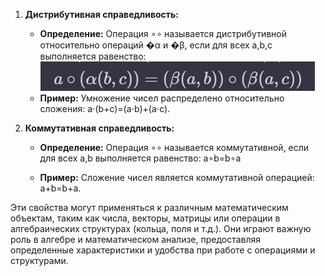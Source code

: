 1. **Дистрибутивная справедливость:**
    
    - **Определение:** Операция ∘∘ называется дистрибутивной относительно операций �α и �β, если для всех a,b,c выполняется равенство: 
        ![](🔪Хирургия/Расходники/Pasted%20image%2020240206034823.png)
    - **Пример:** Умножение чисел распределено относительно сложения: a⋅(b+c)=(a⋅b)+(a⋅c).
        
2. **Коммутативная справедливость:**
    
    - **Определение:** Операция ∘∘ называется коммутативной, если для всех a,b выполняется равенство: a∘b=b∘a
        
    - **Пример:** Сложение чисел является коммутативной операцией: a+b=b+a.
        

Эти свойства могут применяться к различным математическим объектам, таким как числа, векторы, матрицы или операции в алгебраических структурах (кольца, поля и т.д.). Они играют важную роль в алгебре и математическом анализе, предоставляя определенные характеристики и удобства при работе с операциями и структурами.